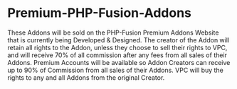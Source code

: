 # Premium-PHP-Fusion-Addons
These Addons will be sold on the PHP-Fusion Premium Addons Website that is currently being Developed &amp; Designed. The creator of the Addon will retain all rights to the Addon, unless they choose to sell their rights to VPC, and will receive 70% of all commission after any fees from all sales of their Addons. Premium Accounts will be available so Addon Creators can receive up to 90% of Commission from all sales of their Addons. VPC will buy the rights to any and all Addons from the original Creator.
